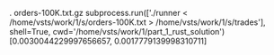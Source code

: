 .
orders-100K.txt.gz
subprocess.run(['./runner < /home/vsts/work/1/s/orders-100K.txt > /home/vsts/work/1/s/trades'], shell=True, cwd='/home/vsts/work/1/part_1_rust_solution')
[0.0030044229997656657, 0.0017779139998310711]
